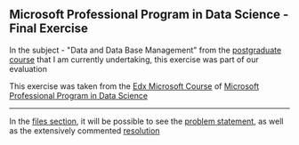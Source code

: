 ## Microsoft Professional Program in Data Science - Final Exercise

In the subject - "Data and Data Base Management" from the [postgraduate course](https://www.idefe.pt/cursos/DSBA)  that I am currently undertaking, this exercise was part of our evaluation

This exercise was taken from the [Edx Microsoft Course](https://courses.edx.org/courses/course-v1:Microsoft+DAT201x+1T2018a/course/) of [Microsoft Professional Program in Data Science](https://www.edx.org/microsoft-professional-program-data-science)
<br/>

---

In the [files section](https://github.com/stcoimbra/SalesLT_Final_Exercise), it will be possible to see the [problem statement](), as well as the extensively commented [resolution]()
